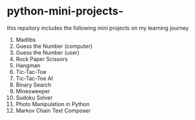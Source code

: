 # python-mini-projects-
this repsitory includes the following mini projects 
on my learning journey
1. Madlibs 
2. Guess the Number (computer) 
3. Guess the Number (user)
4. Rock Paper Scissors
5. Hangman
6. Tic-Tac-Toe
7. Tic-Tac-Toe AI
8. Binary Search 
9. Minesweeper 
10. Sudoku Solver 
11. Photo Manipulation in Python 
12. Markov Chain Text Composer 
